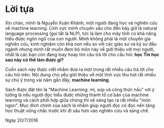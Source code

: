 # Lời tựa

Xin chào, mình là Nguyễn Xuân Khánh, một người đang học và nghiên cứu về machine learning. Lĩnh vực mình chuyên sâu cho đến bây giờ là natural language processing \(gọi tắt là NLP\), tức là làm cho máy tính có khả năng hiểu được ngôn ngữ của con người. Mình không phải là một chuyên gia nghiên cứu, kinh nghiệm còn khá non nếu so với các giáo sư và kỹ sư đầu ngành nhưng mình rất muốn đem bộ môn này về giới thiệu với mọi người, nhất là các bạn còn đang loay hoay tìm câu trả lời cho câu hỏi: **học Tin học sau này có thể làm được gì?**

Cuốn sách này được viết nhằm đưa ra một trong rất nhiều câu trả lời cho câu hỏi trên. Nội dung chủ yếu giới thiệu về một lĩnh vực thu hút rất nhiều sự chú ý trong vài năm gần đây, **machine learning**. 

Sách được đặt tên là "Machine Learning: mì, súp và công thức nấu" với ý tưởng là nếu người đọc hiểu được những thành tố cơ bản của machine learning và cách phối hợp giữa chúng thì sẽ sáng tạo ra rất nhiều "món ngon". Mục đích chính của sách là nhằm giúp người đọc có đọc nền tảng học thuật vững chắc trước khi đi sâu hơn vào nghiên cứu và sáng chế.

Ngày 20/7/2016

